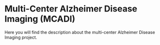 # Multi-Center Alzheimer Disease Imaging (MCADI)
Here you will find the description about the multi-center Alzheimer Disease Imaging project.
